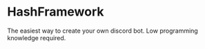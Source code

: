 # HashFramework
The easiest way to create your own discord bot. Low programming knowledge required.
